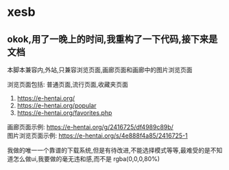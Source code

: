 # xesb

## okok,用了一晚上的时间,我重构了一下代码,接下来是文档

本脚本兼容内,外站,只兼容浏览页面,画廊页面和画廊中的图片浏览页面  

浏览页面包括: 普通页面,流行页面,收藏夹页面  
1. https://e-hentai.org/
2. https://e-hentai.org/popular
3. https://e-hentai.org/favorites.php

画廊页面示例: https://e-hentai.org/g/2416725/df4989c89b/  
图片浏览页面示例: https://e-hentai.org/s/4e888f4a85/2416725-1  

我做的唯一一个靠谱的下载系统,但是有待改进,不能选择模式等等,最难受的是不知道怎么做ui,我要做的毫无违和感,而不是 rgba(0,0,0,80%)
